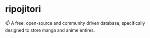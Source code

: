 # ripojitori
📫 A free, open-source and community driven database, specifically designed to store manga and anime entires.
